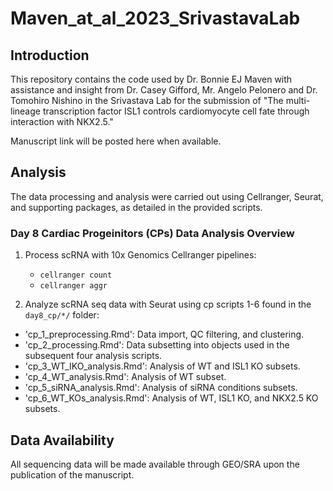 # Maven_at_al_2023_SrivastavaLab

## Introduction

This repository contains the code used by Dr. Bonnie EJ Maven with assistance and insight from Dr. Casey Gifford, Mr. Angelo Pelonero and Dr. Tomohiro Nishino in the Srivastava Lab for the submission of "The multi-lineage transcription factor ISL1 controls cardiomyocyte cell fate through interaction with NKX2.5."

Manuscript link will be posted here when available.

## Analysis
The data processing and analysis were carried out using Cellranger, Seurat, and supporting packages, as detailed in the provided scripts.

### Day 8 Cardiac Progeinitors (CPs) Data Analysis Overview

1. Process scRNA with 10x Genomics Cellranger pipelines:
   - `cellranger count`
   - `cellranger aggr`

2. Analyze scRNA seq data with Seurat using cp scripts 1-6 found in the `day8_cp/*/` folder:
- 'cp_1_preprocessing.Rmd': Data import, QC filtering, and clustering.
- 'cp_2_processing.Rmd': Data subsetting into objects used in the subsequent four analysis scripts.
- 'cp_3_WT_IKO_analysis.Rmd': Analysis of WT and ISL1 KO subsets.
- 'cp_4_WT_analysis.Rmd': Analysis of WT subset.
- 'cp_5_siRNA_analysis.Rmd': Analysis of siRNA conditions subsets.
- 'cp_6_WT_KOs_analysis.Rmd': Analysis of WT, ISL1 KO, and NKX2.5 KO subsets.

## Data Availability

All sequencing data will be made available through GEO/SRA upon the publication of the manuscript.
